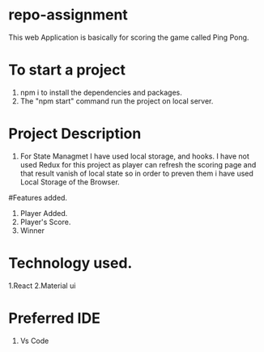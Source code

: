 # repo-assignment
This web Application is basically for scoring the game called Ping Pong.

# To start a project 
1. npm i to install the dependencies and packages.
2. The "npm start" command run the project on local server.

# Project Description
1. For State Managmet I have used local storage, and hooks. I have not used Redux for this project as player can refresh the scoring page and that result vanish of local state so in order to preven them i have used Local Storage of the Browser.



#Features added.
1. Player Added.
2. Player's Score.
3. Winner

# Technology used.
1.React
2.Material ui

# Preferred IDE
1. Vs Code


